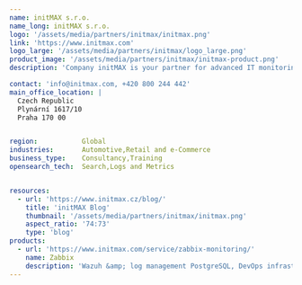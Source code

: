 ```yaml
---
name: initMAX s.r.o.
name_long: initMAX s.r.o.
logo: '/assets/media/partners/initmax/initmax.png'
link: 'https://www.initmax.com'
logo_large: '/assets/media/partners/initmax/logo_large.png'
product_image: '/assets/media/partners/initmax/initmax-product.png'
description: 'Company initMAX is your partner for advanced IT monitoring'

contact: 'info@initmax.com, +420 800 244 442'
main_office_location: |
  Czech Republic
  Plynární 1617/10
  Praha 170 00


region:           Global
industries:       Automotive,Retail and e-Commerce
business_type:    Consultancy,Training
opensearch_tech:  Search,Logs and Metrics


resources: 
  - url: 'https://www.initmax.cz/blog/'
    title: 'initMAX Blog'
    thumbnail: '/assets/media/partners/initmax/initmax.png'
    aspect_ratio: '74:73'
    type: 'blog'
products:
  - url: 'https://www.initmax.com/service/zabbix-monitoring/'
    name: Zabbix
    description: 'Wazuh &amp; log management PostgreSQL, DevOps infrastructure form the secure and stable foundation of the most successful companies.'
---
```

